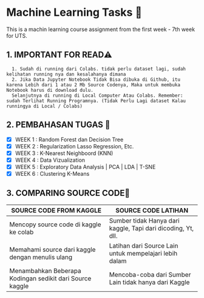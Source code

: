 # Machine Learning Tasks 🚀

This is a machin learning course assignment from the first week - 7th week for UTS.

## 1. IMPORTANT FOR READ⚠️

      1. Sudah di running dari Colabs. tidak perlu dataset lagi, sudah kelihatan running nya dan kesalahanya dimana 
      2. Jika Data Jupyter Notebook Tidak Bisa dibuka di Github, itu karena Lebih dari 1 atau 2 Mb Source Codenya, Maka untuk membuka Notebook harus di download dulu.
      Selanjutnya di running di Local Computer Atau Colabs. Remember: sudah Terlihat Running Programnya. (Tidak Perlu Lagi dataset Kalau runningya di Local / Colabs)

## 2. PEMBAHASAN TUGAS 📓 

- [x] WEEK 1 : Random Forest dan Decision Tree
- [x] WEEK 2 : Regularization Lasso Regression, Etc.
- [x] WEEK 3 : K-Nearest Neighboord (KNN)
- [x] WEEK 4 : Data Vizualization
- [x] WEEK 5 : Exploratory Data Analysis | PCA | LDA | T-SNE
- [x] WEEK 6 : Clustering K-Means

## 3. COMPARING SOURCE CODE📓 

| SOURCE CODE FROM KAGGLE                                   | SOURCE CODE LATIHAN                                             |
| --------------------------------------------------------- | --------------------------------------------------------------- |
| Mencopy source code di kaggle ke colab                    | Sumber tidak Hanya dari kaggle, Tapi dari dicoding, Yt, dll.    |
| Memahami source dari kaggle dengan menulis ulang          | Latihan dari Source Lain untuk mempelajari lebih dalam          |
| Menambahkan Beberapa Kodingan sedikit dari Source kaggle  | Mencoba-coba dari Sumber Lain tidak hanya dari Kaggle           |
